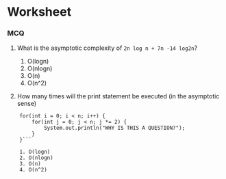 # Worksheet

### MCQ

1. What is the asymptotic complexity of `2n log n + 7n -14 log2n`?
    1. O(logn)
    2. O(nlogn)
    3. O(n)
    4. O(n^2)

2. How many times will the print statement be executed (in the asymptotic sense)
```
    for(int i = 0; i < n; i++) {
        for(int j = 0; j < n; j *= 2) {
            System.out.println("WHY IS THIS A QUESTION?");
        }
    }```

    1. O(logn)
    2. O(nlogn)
    3. O(n)
    4. O(n^2)
